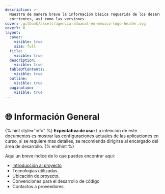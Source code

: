 ```yaml
---
description: >-
  Muestra de manera breve la información básica requerida de los desarrollos
  corrientes, así como las versiones.
cover: .gitbook/assets/agencia-aduanal-en-mexico-logo-header.svg
coverY: 0
layout:
  cover:
    visible: true
    size: full
  title:
    visible: true
  description:
    visible: true
  tableOfContents:
    visible: true
  outline:
    visible: true
  pagination:
    visible: true
---
```


# 🌐 Información General

{% hint style="info" %}
**Expectativa de uso:** La intención de este documentos es mostrar las configuraciones actuales de las aplicaciones en curso, si se requiere mas detalles, se recomienda dirigirse al encargado del área de desarrollo.
{% endhint %}

Aquí un breve índice de lo que puedes encontrar aqui:

* [Introducción al proyecto](broken-reference)
* Tecnologías utilizadas.
* Ubicación de proyecto.
* Convenciones para el desarrollo de código
* Contactos a proveedores.

